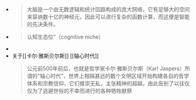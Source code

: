-
  > 大脑是一个由无数逻辑和统计回路构成的庞大网络，它有足够大的空间来容纳数十亿的神经元，因此可以进行复杂的函数计算，而这便是智能的先决条件。
-
  > 认知生态位”（cognitive niche）
-
- 关于[[卡尔·雅斯贝尔斯]] [[轴心时代]]
  > 公元前500年前后，也就是哲学家卡尔·雅斯贝尔斯（Karl Jaspers）所谓的“轴心时代”，世界上相隔甚远的数个文明区域开始构建各自的哲学体系和宗教信仰，它们推崇无私，主张精神的超越，由此告别了以往仅仅为了逃避世俗的不幸而进行的各种牺牲献祭